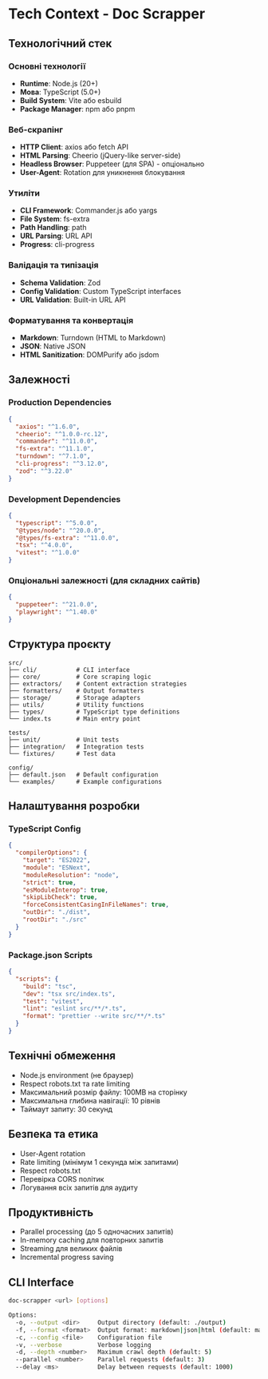 # Tech Context - Doc Scrapper

## Технологічний стек

### Основні технології
- **Runtime**: Node.js (20+)
- **Мова**: TypeScript (5.0+)
- **Build System**: Vite або esbuild
- **Package Manager**: npm або pnpm

### Веб-скрапінг
- **HTTP Client**: axios або fetch API
- **HTML Parsing**: Cheerio (jQuery-like server-side)
- **Headless Browser**: Puppeteer (для SPA) - опціонально
- **User-Agent**: Rotation для уникнення блокування

### Утиліти
- **CLI Framework**: Commander.js або yargs
- **File System**: fs-extra
- **Path Handling**: path
- **URL Parsing**: URL API
- **Progress**: cli-progress

### Валідація та типізація
- **Schema Validation**: Zod
- **Config Validation**: Custom TypeScript interfaces
- **URL Validation**: Built-in URL API

### Форматування та конвертація
- **Markdown**: Turndown (HTML to Markdown)
- **JSON**: Native JSON
- **HTML Sanitization**: DOMPurify або jsdom

## Залежності

### Production Dependencies
```json
{
  "axios": "^1.6.0",
  "cheerio": "^1.0.0-rc.12",
  "commander": "^11.0.0",
  "fs-extra": "^11.1.0",
  "turndown": "^7.1.0",
  "cli-progress": "^3.12.0",
  "zod": "^3.22.0"
}
```

### Development Dependencies
```json
{
  "typescript": "^5.0.0",
  "@types/node": "^20.0.0",
  "@types/fs-extra": "^11.0.0",
  "tsx": "^4.0.0",
  "vitest": "^1.0.0"
}
```

### Опціональні залежності (для складних сайтів)
```json
{
  "puppeteer": "^21.0.0",
  "playwright": "^1.40.0"
}
```

## Структура проєкту
```
src/
├── cli/           # CLI interface
├── core/          # Core scraping logic
├── extractors/    # Content extraction strategies
├── formatters/    # Output formatters
├── storage/       # Storage adapters
├── utils/         # Utility functions
├── types/         # TypeScript type definitions
└── index.ts       # Main entry point

tests/
├── unit/          # Unit tests
├── integration/   # Integration tests
└── fixtures/      # Test data

config/
├── default.json   # Default configuration
└── examples/      # Example configurations
```

## Налаштування розробки

### TypeScript Config
```json
{
  "compilerOptions": {
    "target": "ES2022",
    "module": "ESNext",
    "moduleResolution": "node",
    "strict": true,
    "esModuleInterop": true,
    "skipLibCheck": true,
    "forceConsistentCasingInFileNames": true,
    "outDir": "./dist",
    "rootDir": "./src"
  }
}
```

### Package.json Scripts
```json
{
  "scripts": {
    "build": "tsc",
    "dev": "tsx src/index.ts",
    "test": "vitest",
    "lint": "eslint src/**/*.ts",
    "format": "prettier --write src/**/*.ts"
  }
}
```

## Технічні обмеження
- Node.js environment (не браузер)
- Respect robots.txt та rate limiting
- Максимальний розмір файлу: 100MB на сторінку
- Максимальна глибина навігації: 10 рівнів
- Таймаут запиту: 30 секунд

## Безпека та етика
- User-Agent rotation
- Rate limiting (мінімум 1 секунда між запитами)
- Respect robots.txt
- Перевірка CORS політик
- Логування всіх запитів для аудиту

## Продуктивність
- Parallel processing (до 5 одночасних запитів)
- In-memory caching для повторних запитів
- Streaming для великих файлів
- Incremental progress saving

## CLI Interface
```bash
doc-scrapper <url> [options]

Options:
  -o, --output <dir>     Output directory (default: ./output)
  -f, --format <format>  Output format: markdown|json|html (default: markdown)
  -c, --config <file>    Configuration file
  -v, --verbose          Verbose logging
  -d, --depth <number>   Maximum crawl depth (default: 5)
  --parallel <number>    Parallel requests (default: 3)
  --delay <ms>           Delay between requests (default: 1000)
``` 